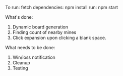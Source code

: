 To run:
fetch dependencies: npm install
run: npm start


What's done:
1. Dynamic board generation
2. Finding count of nearby mines
3. Click expansion upon clicking a blank space.

What needs to be done:
1. Win/loss notification
2. Cleanup
3. Testing
